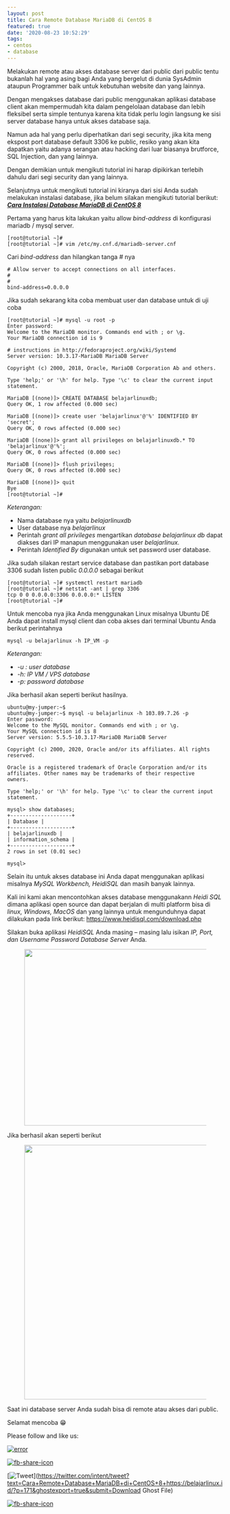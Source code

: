 ```yaml
---
layout: post
title: Cara Remote Database MariaDB di CentOS 8
featured: true
date: '2020-08-23 10:52:29'
tags:
- centos
- database
---
```


Melakukan remote atau akses database server dari public dari public tentu bukanlah hal yang asing bagi Anda yang bergelut di dunia SysAdmin ataupun Programmer baik untuk kebutuhan website dan yang lainnya.

Dengan mengakses database dari public menggunakan aplikasi database client akan mempermudah kita dalam pengelolaan database dan lebih fleksibel serta simple tentunya karena kita tidak perlu login langsung ke sisi server database hanya untuk akses database saja.

Namun ada hal yang perlu diperhatikan dari segi security, jika kita meng ekspost port database default 3306 ke public, resiko yang akan kita dapatkan yaitu adanya serangan atau hacking dari luar biasanya brutforce, SQL Injection, dan yang lainnya.

Dengan demikian untuk mengikuti tutorial ini harap dipikirkan terlebih dahulu dari segi security dan yang lainnya.

Selanjutnya untuk mengikuti tutorial ini kiranya dari sisi Anda sudah melakukan instalasi database, jika belum silakan mengikuti tutorial berikut: **_[Cara Instalasi Database MariaDB di CentOS 8](/cara-instalasi-database-mariadb-di-centos-8/)_**

Pertama yang harus kita lakukan yaitu allow _bind-address_ di konfigurasi mariadb / mysql server.

    [root@tutorial ~]#
    [root@tutorial ~]# vim /etc/my.cnf.d/mariadb-server.cnf

Cari _bind-address_ dan hilangkan tanga _#_ nya

    # Allow server to accept connections on all interfaces.
    #
    #
    bind-address=0.0.0.0

Jika sudah sekarang kita coba membuat user dan database untuk di uji coba

    [root@tutorial ~]# mysql -u root -p
    Enter password:
    Welcome to the MariaDB monitor. Commands end with ; or \g.
    Your MariaDB connection id is 9
    
    # instructions in http://fedoraproject.org/wiki/Systemd
    Server version: 10.3.17-MariaDB MariaDB Server
    
    Copyright (c) 2000, 2018, Oracle, MariaDB Corporation Ab and others.
    
    Type 'help;' or '\h' for help. Type '\c' to clear the current input statement.
    
    MariaDB [(none)]> CREATE DATABASE belajarlinuxdb;
    Query OK, 1 row affected (0.000 sec)
    
    MariaDB [(none)]> create user 'belajarlinux'@'%' IDENTIFIED BY 'secret';
    Query OK, 0 rows affected (0.000 sec)
    
    MariaDB [(none)]> grant all privileges on belajarlinuxdb.* TO 'belajarlinux'@'%';
    Query OK, 0 rows affected (0.000 sec)
    
    MariaDB [(none)]> flush privileges;
    Query OK, 0 rows affected (0.000 sec)
    
    MariaDB [(none)]> quit
    Bye
    [root@tutorial ~]#

_Keterangan:_

- Nama database nya yaitu _belajarlinuxdb_
- User database nya _belajarlinux_
- Perintah _grant all privileges_ mengartikan _database belajarlinux db_ dapat diakses dari IP manapun menggunakan user _belajarlinux._
- Perintah _Identified By_ digunakan untuk set password user database. 

Jika sudah silakan restart service database dan pastikan port database 3306 sudah listen public _0.0.0.0_ sebagai berikut

    [root@tutorial ~]# systemctl restart mariadb
    [root@tutorial ~]# netstat -ant | grep 3306
    tcp 0 0 0.0.0.0:3306 0.0.0.0:* LISTEN
    [root@tutorial ~]#

Untuk mencoba nya jika Anda menggunakan Linux misalnya Ubuntu DE Anda dapat install mysql client dan coba akses dari terminal Ubuntu Anda berikut perintahnya

    mysql -u belajarlinux -h IP_VM -p

_Keterangan:_

- _-u : user database_
- _-h: IP VM / VPS database_
- _-p: password database_

Jika berhasil akan seperti berikut hasilnya.

    ubuntu@my-jumper:~$
    ubuntu@my-jumper:~$ mysql -u belajarlinux -h 103.89.7.26 -p
    Enter password:
    Welcome to the MySQL monitor. Commands end with ; or \g.
    Your MySQL connection id is 8
    Server version: 5.5.5-10.3.17-MariaDB MariaDB Server
    
    Copyright (c) 2000, 2020, Oracle and/or its affiliates. All rights reserved.
    
    Oracle is a registered trademark of Oracle Corporation and/or its
    affiliates. Other names may be trademarks of their respective
    owners.
    
    Type 'help;' or '\h' for help. Type '\c' to clear the current input statement.
    
    mysql> show databases;
    +--------------------+
    | Database |
    +--------------------+
    | belajarlinuxdb |
    | information_schema |
    +--------------------+
    2 rows in set (0.01 sec)
    
    mysql>

Selain itu untuk akses database ini Anda dapat menggunakan aplikasi misalnya _MySQL Workbench, HeidiSQL_ dan masih banyak lainnya.

Kali ini kami akan mencontohkan akses database menggunakann _Heidi SQL_ dimana aplikasi open source dan dapat berjalan di multi platform bisa di _linux, Windows, MacOS_ dan yang lainnya untuk mengunduhnya dapat dilakukan pada link berikut: https://www.heidisql.com/download.php

Silakan buka aplikasi _HeidiSQL_ Anda masing – masing lalu isikan _IP, Port, dan Username Password Database Server_ Anda.

<figure class="wp-block-image size-large"><img loading="lazy" width="865" height="411" src="/content/images/wordpress/2020/08/image-47.png" alt="" class="wp-image-172" srcset="/content/images/wordpress/2020/08/image-47.png 865w, /content/images/wordpress/2020/08/image-47-300x143.png 300w, /content/images/wordpress/2020/08/image-47-768x365.png 768w" sizes="(max-width: 865px) 100vw, 865px"></figure>

Jika berhasil akan seperti berikut

<figure class="wp-block-image size-large"><img loading="lazy" width="934" height="593" src="/content/images/wordpress/2020/08/image-48.png" alt="" class="wp-image-173" srcset="/content/images/wordpress/2020/08/image-48.png 934w, /content/images/wordpress/2020/08/image-48-300x190.png 300w, /content/images/wordpress/2020/08/image-48-768x488.png 768w" sizes="(max-width: 934px) 100vw, 934px"></figure>

Saat ini database server Anda sudah bisa di remote atau akses dari public.

Selamat mencoba 😁

Please follow and like us:

[![error](/wp-content/plugins/ultimate-social-media-icons/images/follow_subscribe.png)](https://api.follow.it/widgets/icon/VHc3d1lpVGdwRnE5QnV0eERCNUx5RCtvTTVoUkNYS3NNRmd5eVhlQW9tNXRHS3VTbGh6Y0NybkRJRS8zSGpjRDVZb1ZGMlNTSEpJYUpuZzZqNzdnd3VSN3dwM2VlQTF6ejJEaGV5UGRUbnlEcHFNd3luYTV4ZTZtUGowVWI2Q2x8M2kzdnBEeUIrUk5xOFI5TXZ3cHF3bFNQRkRJSGhUNGdrRFd0TlNtdE1OWT0=/OA==/)

[![fb-share-icon](/wp-content/plugins/ultimate-social-media-icons/images/visit_icons/fbshare_bck.png "Facebook Share")](https://www.facebook.com/sharer/sharer.php?u=https%3A%2F%2Fbelajarlinux.id%2F%3Fp%3D171%26ghostexport%3Dtrue%26submit%3DDownload+Ghost+File)

[![Tweet](/wp-content/plugins/ultimate-social-media-icons/images/visit_icons/en_US_Tweet.svg "Tweet")](https://twitter.com/intent/tweet?text=Cara+Remote+Database+MariaDB+di+CentOS+8+https://belajarlinux.id/?p=171&ghostexport=true&submit=Download Ghost File)

[![fb-share-icon](/wp-content/plugins/ultimate-social-media-icons/images/share_icons/Pinterest_Save/en_US_save.svg "Pin Share")](#)

<!--kg-card-end: html-->